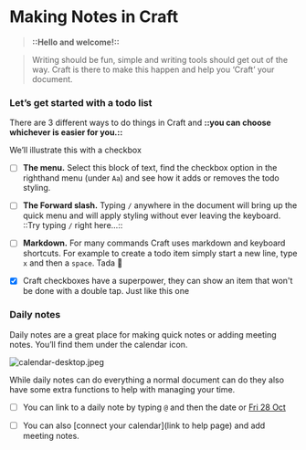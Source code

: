 # Making Notes in Craft

> **::Hello and welcome!::**

> Writing should be fun, simple and writing tools should get out of the way. Craft is there to make this happen and help you ‘Craft’ your document.



### Let’s get started with a todo list

There are 3 different ways to do things in Craft and **::you can choose whichever is easier for you.::**

We’ll illustrate this with a checkbox

- [ ] **The menu.** Select this block of text, find the checkbox option in the righthand menu (under `Aa`) and see how it adds or removes the todo styling.
- [ ] **The Forward slash.** Typing `/` anywhere in the document will bring up the quick menu and will apply styling without ever leaving the keyboard. ::Try typing  `/` right here…::
- [ ] **Markdown.** For many commands Craft uses markdown and keyboard shortcuts. For example to create a todo item simply start a new line, type `x` and then a `space`. Tada 🎉
- [X] Craft checkboxes have a superpower, they can show an item that won't be done with a double tap. Just like this one



### Daily notes

Daily notes are a great place for making quick notes or adding meeting notes. You’ll find them under the calendar icon.

![calendar-desktop.jpeg](Making%20Notes%20in%20Craft.assets/calendar-desktop.jpeg)

While daily notes can do everything a normal document can do they also have some extra functions to help with managing your time.

- [ ] You can link to a daily note by typing `@` and then the date or [Fri 28 Oct](day://2022.10.28)
- [ ] You can also [connect your calendar](link to help page) and add meeting notes.

